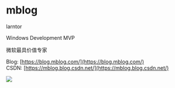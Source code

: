 # mblog

larntor

Windows Development MVP

微软最具价值专家

Blog: [https://blog.mblog.com/](https://blog.mblog.com/)  
CSDN: [https://mblog.blog.csdn.net/](https://mblog.blog.csdn.net/)


![](https://github-readme-stats.vercel.app/api?username=larntor&show_icons=true)
